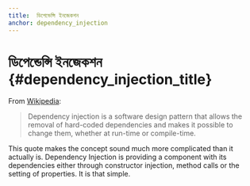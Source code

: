 ```yaml
---
title:  ডিপেন্ডেন্সি ইনজেকশন
anchor: dependency_injection
---
```


# ডিপেন্ডেন্সি ইনজেকশন {#dependency_injection_title}

From [Wikipedia](https://wikipedia.org/wiki/Dependency_injection):

> Dependency injection is a software design pattern that allows the removal of hard-coded dependencies and makes it
> possible to change them, whether at run-time or compile-time.

This quote makes the concept sound much more complicated than it actually is. Dependency Injection is providing a
component with its dependencies either through constructor injection, method calls or the setting of properties. It is
that simple.
